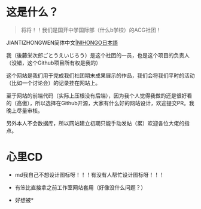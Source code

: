 # 这是什么？
> 将将！！我们是国开中学国际部（什么b学校）的ACG社团！

JIANTIZHONGWEN简体中文|<a href="README_jp.md">NIHONGO日本語</a>

我（後藤栄次郎ごとうえいじろう）是这个社团的一员，也是这个项目的负责人（没错，这个Github项目所有权是我的）

这个网站是我们用于完成我们社团期末成果展示的作品，我们会将我们平时的活动（比如一个讨论会）的记录挂在网站上。

至于网站的前端代码（实际上压根没有后端），因为我个人觉得我做的还是很好看的（高傲），所以选择在Github开源，大家有什么好的网站设计，欢迎提交PR。我晚上尽量审核。

另外本人不会数据库，所以网站建立初期只能手动发帖（累）欢迎各位大佬的指点。

# 心里CD
- md我自己不想设计图标呀！！！有没有人帮忙设计图标呀！！！

- 有笨比直接拿之前工作室网站套用（好像没什么问题？）

- 好想被*
